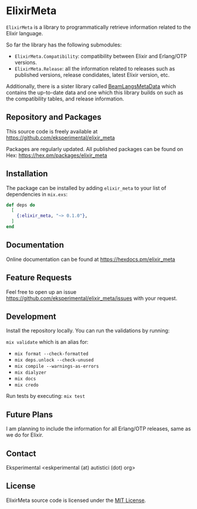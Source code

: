 # ElixirMeta

`ElixirMeta` is a library to programmatically retrieve information related to the Elixir language.

So far the library has the following submodules:
- `ElixirMeta.Compatibility`: compatibility between Elixir and Erlang/OTP versions.
- `ElixirMeta.Release`: all the information related to releases such as published versions,
  release condidates, latest Elixir version, etc.

Additionally, there is a sister library called
[BeamLangsMetaData](https://github.com/eksperimental/beam_langs_meta_data) which contains the
up-to-date data and one which this library builds on such as the compatibility tables,
and release information.


## Repository and Packages

This source code is freely available at <https://github.com/eksperimental/elixir_meta>

Packages are regularly updated.
All published packages can be found on Hex: <https://hex.pm/packages/elixir_meta>


## Installation

The package can be installed by adding `elixir_meta` to your list of dependencies in `mix.exs`:

```elixir
def deps do
  [
    {:elixir_meta, "~> 0.1.0"},
  ]
end
```

## Documentation

Online documentation can be found at <https://hexdocs.pm/elixir_meta>


## Feature Requests

Feel free to open up an issue <https://github.com/eksperimental/elixir_meta/issues> with your request.


## Development

Install the repository locally. You can run the validations by running:

`mix validate` which is an alias for:

- `mix format --check-formatted`
- `mix deps.unlock --check-unused`
- `mix compile --warnings-as-errors`
- `mix dialyzer`
- `mix docs`
- `mix credo`

Run tests by executing:
`mix test`


## Future Plans

I am planning to include the information for all Erlang/OTP releases, same as we do for Elixir.

## Contact

Eksperimental <eskperimental (at) autistici (dot) org>


## License

ElixirMeta source code is licensed under the [MIT License](LICENSE.md).